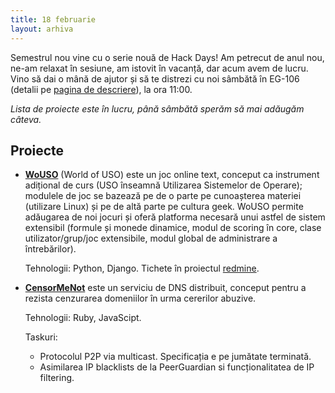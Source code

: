 ```yaml
---
title: 18 februarie
layout: arhiva
---
```


Semestrul nou vine cu o serie nouă de Hack Days! Am petrecut de anul
nou, ne-am relaxat în sesiune, am istovit în vacanță, dar acum avem de
lucru. Vino să dai o mână de ajutor și să te distrezi cu noi sâmbătă în
EG-106 (detalii pe [pagina de descriere](/descriere.html)), la ora
11:00.

*Lista de proiecte este în lucru, până sâmbătă sperăm să mai adăugăm
câteva.*

## Proiecte

* **[WoUSO][]** (World of USO) este un joc online text, conceput ca
  instrument adițional de curs (USO înseamnă Utilizarea Sistemelor de
  Operare); modulele de joc se bazează pe de o parte pe cunoașterea
  materiei (utilizare Linux) și pe de altă parte pe cultura geek. WoUSO
  permite adăugarea de noi jocuri și oferă platforma necesară unui
  astfel de sistem extensibil (formule și monede dinamice, modul de
  scoring în core, clase utilizator/grup/joc extensibile, modul global
  de administrare a întrebărilor).

  Tehnologii: Python, Django. Tichete în proiectul
  [redmine](https://projects.rosedu.org/projects/wouso).

[wouso]: https://wouso.rosedu.org/

* **[CensorMeNot][]** este un serviciu de DNS distribuit, conceput
  pentru a rezista cenzurarea domeniilor în urma cererilor abuzive.

  Tehnologii: Ruby, JavaScipt.

  Taskuri:

  * Protocolul P2P via multicast. Specificația e pe jumătate
    terminată.
  * Asimilarea IP blacklists de la PeerGuardian si funcționalitatea de
    IP filtering.

[censormenot]: https://github.com/dserban/censormenot
